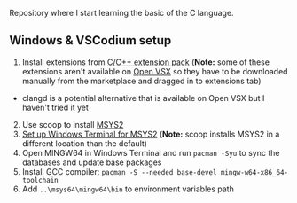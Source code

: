 Repository where I start learning the basic of the C language.

## Windows & VSCodium setup
1. Install extensions from [C/C++ extension pack](https://marketplace.visualstudio.com/items?itemName=ms-vscode.cpptools-extension-pack) (**Note:** some of these extensions aren't available on [Open VSX](https://open-vsx.org/) so they have to be downloaded manually from the marketplace and dragged in to extensions tab)
  * clangd is a potential alternative that is available on Open VSX but I haven't tried it yet
2. Use scoop to install [MSYS2](https://www.msys2.org)
3. [Set up Windows Terminal for MSYS2](https://www.msys2.org/docs/terminals/) (**Note:** scoop installs MSYS2 in a different location than the default)
4. Open MINGW64 in Windows Terminal and run `pacman -Syu` to sync the databases and update base packages
5. Install GCC compiler: `pacman -S --needed base-devel mingw-w64-x86_64-toolchain`
6. Add `..\msys64\mingw64\bin` to environment variables path